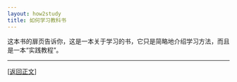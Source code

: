 ```yaml
---
layout: how2study
title: 如何学习教科书
---
```


这本书的扉页告诉你，这是一本关于学习的书，它只是简略地介绍学习方法，而且是一本“实践教程”。

***

[[返回正文](how2study_2.html#asw05)]
